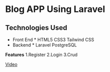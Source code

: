# Blog APP Using Laravel
## Technologies Used
* Front End
              * HTML5 CSS3 Tailwind CSS
* Backend
              * Laravel PostgreSQL

**Features**
1.Register
2.Login
3.Crud

[Video](http://www.google.fr/ "Named link title")
